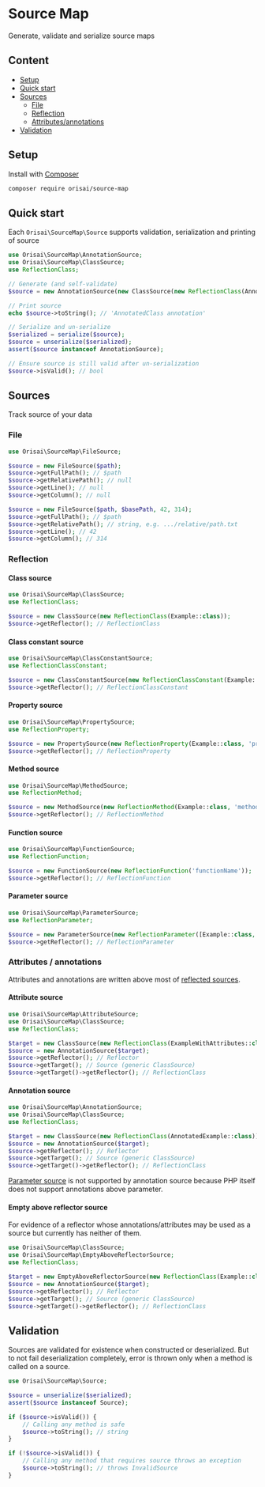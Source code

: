 # Source Map

Generate, validate and serialize source maps

## Content

- [Setup](#setup)
- [Quick start](#quick-start)
- [Sources](#sources)
	- [File](#file)
	- [Reflection](#reflection)
	- [Attributes/annotations](#attributes--annotations)
- [Validation](#validation)

## Setup

Install with [Composer](https://getcomposer.org)

```sh
composer require orisai/source-map
```

## Quick start

Each `Orisai\SourceMap\Source` supports validation, serialization and printing of source

```php
use Orisai\SourceMap\AnnotationSource;
use Orisai\SourceMap\ClassSource;
use ReflectionClass;

// Generate (and self-validate)
$source = new AnnotationSource(new ClassSource(new ReflectionClass(AnnotatedClass::class)));

// Print source
echo $source->toString(); // 'AnnotatedClass annotation'

// Serialize and un-serialize
$serialized = serialize($source);
$source = unserialize($serialized);
assert($source instanceof AnnotationSource);

// Ensure source is still valid after un-serialization
$source->isValid(); // bool
```

## Sources

Track source of your data

### File

```php
use Orisai\SourceMap\FileSource;

$source = new FileSource($path);
$source->getFullPath(); // $path
$source->getRelativePath(); // null
$source->getLine(); // null
$source->getColumn(); // null

$source = new FileSource($path, $basePath, 42, 314);
$source->getFullPath(); // $path
$source->getRelativePath(); // string, e.g. .../relative/path.txt
$source->getLine(); // 42
$source->getColumn(); // 314
```

### Reflection

#### Class source

```php
use Orisai\SourceMap\ClassSource;
use ReflectionClass;

$source = new ClassSource(new ReflectionClass(Example::class));
$source->getReflector(); // ReflectionClass
```

#### Class constant source

```php
use Orisai\SourceMap\ClassConstantSource;
use ReflectionClassConstant;

$source = new ClassConstantSource(new ReflectionClassConstant(Example::class, 'Constant'));
$source->getReflector(); // ReflectionClassConstant
```

#### Property source

```php
use Orisai\SourceMap\PropertySource;
use ReflectionProperty;

$source = new PropertySource(new ReflectionProperty(Example::class, 'property'));
$source->getReflector(); // ReflectionProperty
```

#### Method source

```php
use Orisai\SourceMap\MethodSource;
use ReflectionMethod;

$source = new MethodSource(new ReflectionMethod(Example::class, 'method'));
$source->getReflector(); // ReflectionMethod
```

#### Function source

```php
use Orisai\SourceMap\FunctionSource;
use ReflectionFunction;

$source = new FunctionSource(new ReflectionFunction('functionName'));
$source->getReflector(); // ReflectionFunction
```

#### Parameter source

```php
use Orisai\SourceMap\ParameterSource;
use ReflectionParameter;

$source = new ParameterSource(new ReflectionParameter([Example::class, 'method'], 'parameter'));
$source->getReflector(); // ReflectionParameter
```

### Attributes / annotations

Attributes and annotations are written above most of [reflected sources](#reflection).

#### Attribute source

```php
use Orisai\SourceMap\AttributeSource;
use Orisai\SourceMap\ClassSource;
use ReflectionClass;

$target = new ClassSource(new ReflectionClass(ExampleWithAttributes::class));
$source = new AnnotationSource($target);
$source->getReflector(); // Reflector
$source->getTarget(); // Source (generic ClassSource)
$source->getTarget()->getReflector(); // ReflectionClass
```

#### Annotation source

```php
use Orisai\SourceMap\AnnotationSource;
use Orisai\SourceMap\ClassSource;
use ReflectionClass;

$target = new ClassSource(new ReflectionClass(AnnotatedExample::class));
$source = new AnnotationSource($target);
$source->getReflector(); // Reflector
$source->getTarget(); // Source (generic ClassSource)
$source->getTarget()->getReflector(); // ReflectionClass
```

[Parameter source](#parameter-source) is not supported by annotation source because PHP itself does not support
annotations above parameter.

#### Empty above reflector source

For evidence of a reflector whose annotations/attributes may be used as a source but currently has neither of them.

```php
use Orisai\SourceMap\ClassSource;
use Orisai\SourceMap\EmptyAboveReflectorSource;
use ReflectionClass;

$target = new EmptyAboveReflectorSource(new ReflectionClass(Example::class));
$source = new AnnotationSource($target);
$source->getReflector(); // Reflector
$source->getTarget(); // Source (generic ClassSource)
$source->getTarget()->getReflector(); // ReflectionClass
```

## Validation

Sources are validated for existence when constructed or deserialized. But to not fail deserialization completely, error
is thrown only when a method is called on a source.

```php
use Orisai\SourceMap\Source;

$source = unserialize($serialized);
assert($source instanceof Source);

if ($source->isValid()) {
	// Calling any method is safe
	$source->toString(); // string
}

if (!$source->isValid()) {
	// Calling any method that requires source throws an exception
	$source->toString(); // throws InvalidSource
}
```
